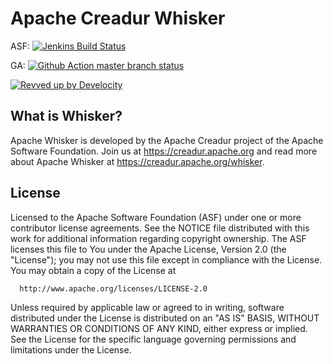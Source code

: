 # Apache Creadur Whisker

ASF: [![Jenkins Build Status](https://ci-builds.apache.org/buildStatus/icon?job=Creadur%2FCreadur-Whisker)](https://ci-builds.apache.org/job/Creadur/job/Creadur-Whisker/)

GA: [![Github Action master branch status](https://github.com/apache/creadur-whisker/actions/workflows/maven.yml/badge.svg?branch=master)](https://github.com/apache/creadur-whisker/actions)

[![Revved up by Develocity](https://img.shields.io/badge/Revved%20up%20by-Develocity-06A0CE?logo=Gradle&labelColor=02303A)](https://develocity.apache.org/scans?search.buildToolType=maven&search.rootProjectNames=Apache%20Whisker&search.timeZoneId=Europe%2FBerlin)

## What is Whisker?

Apache Whisker is developed by the Apache Creadur project of the Apache Software
Foundation. Join us at https://creadur.apache.org and read more about Apache Whisker
at https://creadur.apache.org/whisker.

## License

  Licensed to the Apache Software Foundation (ASF) under one or more
  contributor license agreements.  See the NOTICE file distributed with
  this work for additional information regarding copyright ownership.
  The ASF licenses this file to You under the Apache License, Version 2.0
  (the "License"); you may not use this file except in compliance with
  the License.  You may obtain a copy of the License at

      http://www.apache.org/licenses/LICENSE-2.0

  Unless required by applicable law or agreed to in writing, software
  distributed under the License is distributed on an "AS IS" BASIS,
  WITHOUT WARRANTIES OR CONDITIONS OF ANY KIND, either express or implied.
  See the License for the specific language governing permissions and
  limitations under the License.

